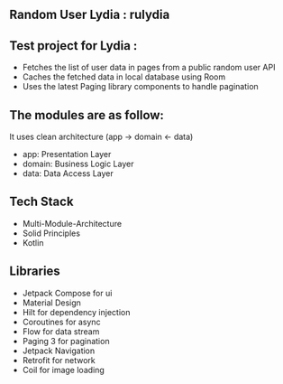 ## Random User Lydia : rulydia

## Test project for Lydia :

- Fetches the list of user data in pages from a public random user API
- Caches the fetched data in local database using Room
- Uses the latest Paging library components to handle pagination

## The modules are as follow:
It uses clean architecture (app → domain ← data)

* app: Presentation Layer
* domain: Business Logic Layer
* data: Data Access Layer

## Tech Stack

* Multi-Module-Architecture
* Solid Principles
* Kotlin

## Libraries
* Jetpack Compose for ui
* Material Design
* Hilt for dependency injection
* Coroutines for async
* Flow for data stream
* Paging 3 for pagination
* Jetpack Navigation
* Retrofit for network
* Coil for image loading
